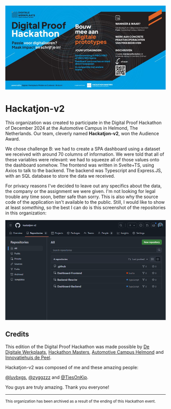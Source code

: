 ![Digital Proof Hackathon](banner.jpg)

# Hackatjon-v2

This organization was created to participate in the Digital Proof Hackathon of December 2024 at the Automotive Campus in Helmond, The Netherlands. Our team, cleverly named **Hackatjon-v2**, won the Audience Award.

We chose challenge B: we had to create a SPA dashboard using a dataset we received with around 70 columns of information. We were told that all of these variables were relevant: we had to squeeze all of those values onto the dashboard somehow. The frontend was written in Svelte+TS, using Axios to talk to the backend. The backend was Typescript and Express.JS, with an SQL database to store the data we received.

For privacy reasons I've decided to leave out any specifics about the data, the company or the assignment we were given. I'm not looking for legal trouble any time soon, better safe than sorry. This is also why the source code of the application isn't available to the public. Still, I would like to show at least _something_, so the best I can do is this screenshot of the repositories in this organization:

![Repositories](repos.png)

## Credits

This edition of the Digital Proof Hackathon was made possible by [De Digitale Werkplaats](https://www.mijnbedrijfdigitaliseren.nl/), [Hackathon Masters](https://hackathonmasters.com/), [Automotive Campus Helmond](https://www.automotivecampus.com/) and [Innovatiehuis de Peel](https://innovatiehuisdepeel.nl/default.aspx).

Hackatjon-v2 was composed of me and these amazing people:

[@luvbxgs](https://github.com/Luvbxgs), [@zyggzzz](https://github.com/zyggzzz) and [@TiesOnKip](https://github.com/TiesOnKip).

You guys are truly amazing. Thank you everyone!

---

<sub>

This organization has been archived as a result of the ending of this Hackathon event.

</sub>
